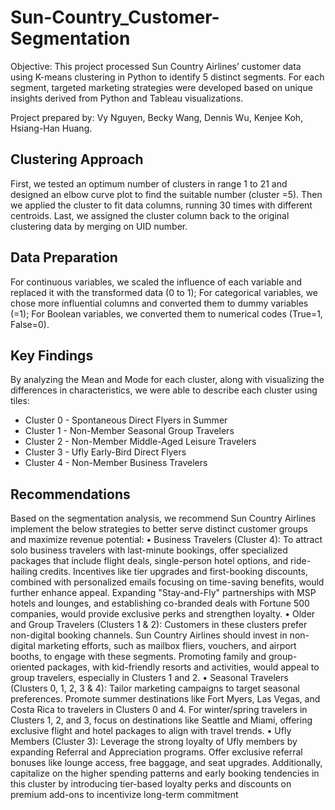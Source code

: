# Sun-Country_Customer-Segmentation
Objective: This project processed Sun Country Airlines’ customer data using K-means clustering in Python to identify 5 distinct segments. For each segment, targeted marketing strategies were developed based on unique insights derived from Python and Tableau visualizations.

Project prepared by: Vy Nguyen, Becky Wang, Dennis Wu, Kenjee Koh, Hsiang-Han Huang.

## Clustering Approach
First, we tested an optimum number of clusters in range 1 to 21 and designed an elbow curve plot to find the suitable number (cluster =5). Then we applied the cluster to fit data columns, running 30 times with different centroids. Last, we assigned the cluster column back to the original clustering data by merging on UID number.

## Data Preparation
For continuous variables, we scaled the influence of each variable and replaced it with the transformed data (0 to 1); For categorical variables, we chose more influential columns and converted them to dummy variables (=1); For Boolean variables, we converted them to numerical codes (True=1, False=0).

## Key Findings 
By analyzing the Mean and Mode for each cluster, along with visualizing the differences in characteristics, we were able to describe each cluster using tiles:    
* Cluster 0 - Spontaneous Direct Flyers in Summer
* Cluster 1 - Non-Member Seasonal Group Travelers
* Cluster 2 - Non-Member Middle-Aged Leisure Travelers
* Cluster 3 - Ufly Early-Bird Direct Flyers
* Cluster 4 - Non-Member Business Travelers

## Recommendations
Based on the segmentation analysis, we recommend Sun Country Airlines implement the below strategies to better serve distinct customer groups and maximize revenue potential:
•	Business Travelers (Cluster 4): To attract solo business travelers with last-minute bookings, offer specialized packages that include flight deals, single-person hotel options, and ride-hailing credits. Incentives like tier upgrades and first-booking discounts, combined with personalized emails focusing on time-saving benefits, would further enhance appeal. Expanding "Stay-and-Fly" partnerships with MSP hotels and lounges, and establishing co-branded deals with Fortune 500 companies, would provide exclusive perks and strengthen loyalty.
•	Older and Group Travelers (Clusters 1 & 2): Customers in these clusters prefer non-digital booking channels. Sun Country Airlines should invest in non-digital marketing efforts, such as mailbox fliers, vouchers, and airport booths, to engage with these segments. Promoting family and group-oriented packages, with kid-friendly resorts and activities, would appeal to group travelers, especially in Clusters 1 and 2.
•	Seasonal Travelers (Clusters 0, 1, 2, 3 & 4): Tailor marketing campaigns to target seasonal preferences. Promote summer destinations like Fort Myers, Las Vegas, and Costa Rica to travelers in Clusters 0 and 4. For winter/spring travelers in Clusters 1, 2, and 3, focus on destinations like Seattle and Miami, offering exclusive flight and hotel packages to align with travel trends.
•	Ufly Members (Cluster 3): Leverage the strong loyalty of Ufly members by expanding Referral and Appreciation programs. Offer exclusive referral bonuses like lounge access, free baggage, and seat upgrades. Additionally, capitalize on the higher spending patterns and early booking tendencies in this cluster by introducing tier-based loyalty perks and discounts on premium add-ons to incentivize long-term commitment

